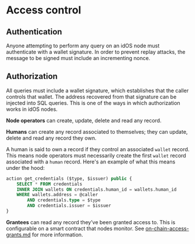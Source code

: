 # Access control

## Authentication

Anyone attempting to perform any query on an idOS node must authenticate with a wallet signature. In order to prevent replay attacks, the message to be signed must include an incrementing nonce.

## Authorization

All queries must include a wallet signature, which establishes that the caller controls that wallet. The address recovered from that signature can be injected into SQL queries. This is one of the ways in which authorization works in idOS nodes.

**Node operators** can create, update, delete and read any record.

**Humans** can create any record associated to themselves; they can update, delete and read any record they own.

A human is said to own a record if they control an associated `wallet` record. This means node operators must necessarily create the first `wallet` record associated with a `human` record. Here's an example of what this means under the hood:

```sql
action get_credentials ($type, $issuer) public {
    SELECT * FROM credentials
    INNER JOIN wallets ON credentials.human_id = wallets.human_id
    WHERE wallets.address = @caller
        AND credentials.type = $type
        AND credentials.issuer = $issuer
}
```

**Grantees** can read any record they’ve been granted access to. This is configurable on a smart contract that nodes monitor. See [on-chain-access-grants.md](../on-chain-access-grants.md "mention") for more information.
